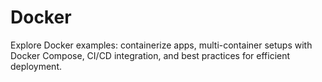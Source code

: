 # Docker
Explore Docker examples: containerize apps, multi-container setups with Docker Compose, CI/CD integration, and best practices for efficient deployment.
